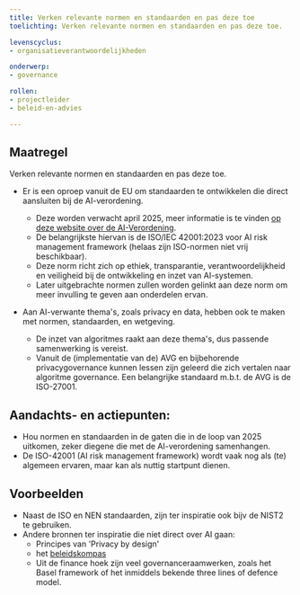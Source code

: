 ```yaml
---
title: Verken relevante normen en standaarden en pas deze toe
toelichting: Verken relevante normen en standaarden en pas deze toe.

levenscyclus:
- organisatieverantwoordelijkheden

onderwerp:
- governance

rollen:
- projectleider
- beleid-en-advies

---
```


<!-- tags -->

## Maatregel

Verken relevante normen en standaarden en pas deze toe.

* Er is een oproep vanuit de EU om standaarden te ontwikkelen die direct aansluiten bij de AI-verordening. 
  * Deze worden verwacht april 2025, meer informatie is te vinden [op deze website over de AI-Verordening](https://artificialintelligenceact.eu/standard-setting/).
  * De belangrijkste hiervan is de ISO/IEC 42001:2023 voor AI risk management framework (helaas zijn ISO-normen niet vrij beschikbaar).
  * Deze norm richt zich op ethiek, transparantie, verantwoordelijkheid en veiligheid bij de ontwikkeling en inzet van AI-systemen.
  * Later uitgebrachte normen zullen worden gelinkt aan deze norm om meer invulling te geven aan onderdelen ervan.

* Aan AI-verwante thema's, zoals privacy en data, hebben ook te maken met normen, standaarden, en wetgeving. 
  * De inzet van algoritmes raakt aan deze thema's, dus passende samenwerking is vereist.
  * Vanuit de (implementatie van de) AVG en bijbehorende privacygovernance kunnen lessen zijn geleerd die zich vertalen naar algoritme governance. Een belangrijke standaard m.b.t. de AVG is de ISO-27001.
 
## Aandachts- en actiepunten:
* Hou normen en standaarden in de gaten die in de loop van 2025 uitkomen, zeker diegene die met de AI-verordening samenhangen.
* De ISO-42001 (AI risk management framework) wordt vaak nog als (te) algemeen ervaren, maar kan als nuttig startpunt dienen. 

## Voorbeelden

* Naast de ISO en NEN standaarden, zijn ter inspiratie ook bijv de NIST2 te gebruiken.
* Andere bronnen ter inspiratie die niet direct over AI gaan:
  * Principes van 'Privacy by design'
  * het [beleidskompas](https://www.kcbr.nl/beleid-en-regelgeving-ontwikkelen/beleidskompas)
  * Uit de finance hoek zijn veel governanceraamwerken, zoals het Basel framework of het inmiddels bekende three lines of defence model.

